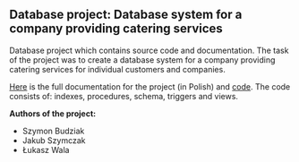 ## Database project: Database system for a company providing catering services
Database project which contains source code and documentation. The task of the project was to create a database system for a company providing catering services for individual customers and companies.

[Here](https://github.com/Szymon-Budziak/Database_project/blob/main/Project_documentation.pdf) is the full documentation for the project (in Polish) and [code](https://github.com/Szymon-Budziak/Database_project/tree/main/src_code). The code consists of: indexes, procedures, schema, triggers and views.

**Authors of the project:**
- Szymon Budziak
- Jakub Szymczak
- Łukasz Wala
